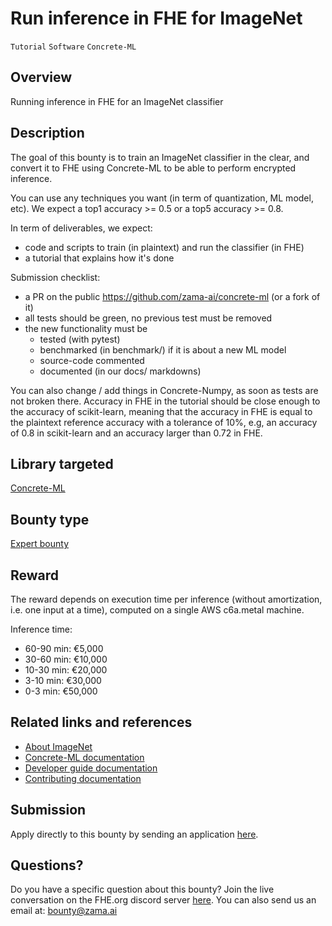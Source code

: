 # Run inference in FHE for ImageNet
`Tutorial` `Software` `Concrete-ML`

## Overview
Running inference in FHE for an ImageNet classifier

## Description
The goal of this bounty is to train an ImageNet classifier in the clear, and convert it to FHE using Concrete-ML to be able to perform encrypted inference.

You can use any techniques you want (in term of quantization, ML model, etc). We expect a top1 accuracy >= 0.5 or a top5 accuracy >= 0.8.

In term of deliverables, we expect:
- code and scripts to train (in plaintext) and run the classifier (in FHE)
- a tutorial that explains how it's done

Submission checklist:
- a PR on the public https://github.com/zama-ai/concrete-ml (or a fork of it)
- all tests should be green, no previous test must be removed
- the new functionality must be
    - tested (with pytest)
    - benchmarked (in benchmark/) if it is about a new ML model
    - source-code commented
    - documented (in our docs/ markdowns)

You can also change / add things in Concrete-Numpy, as soon as tests are not broken there. Accuracy in FHE in the tutorial should be close enough to the accuracy of scikit-learn, meaning that the accuracy in FHE is equal to the plaintext reference accuracy with a tolerance of 10%, e.g, an accuracy of 0.8 in scikit-learn and an accuracy larger than 0.72 in FHE.

## Library targeted
[Concrete-ML](https://github.com/zama-ai/concrete-ml)

## Bounty type
[Expert bounty](https://github.com/zama-ai/zama-bounty-program#expert-bounties)

## Reward
The reward depends on execution time per inference (without amortization, i.e. one input at a time), computed on a single AWS c6a.metal machine.

Inference time:
- 60-90 min: €5,000
- 30-60 min: €10,000
- 10-30 min: €20,000
- 3-10 min: €30,000
- 0-3 min: €50,000

## Related links and references
- [About ImageNet](https://www.image-net.org/index.php)
- [Concrete-ML documentation](https://docs.zama.ai/concrete-ml)
- [Developer guide documentation](https://docs.zama.ai/concrete-ml)
- [Contributing documentation](https://docs.zama.ai/concrete-ml/developer-guide/contributing)

## Submission
Apply directly to this bounty by sending an application [here](https://zama.ai/bounty-program-application).

## Questions?
Do you have a specific question about this bounty? Join the live conversation on the FHE.org discord server [here](https://discord.fhe.org). You can also send us an email at: bounty@zama.ai
